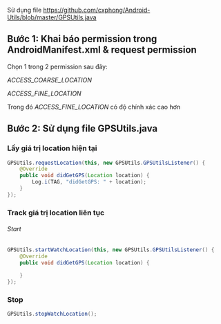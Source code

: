 Sử dụng file https://github.com/cxphong/Android-Utils/blob/master/GPSUtils.java

## Bước 1: Khai báo permission trong AndroidManifest.xml & request permission

Chọn 1 trong 2 permission sau đây:

*ACCESS_COARSE_LOCATION* 

*ACCESS_FINE_LOCATION*

Trong đó *ACCESS_FINE_LOCATION* có độ chính xác cao hơn

## Bước 2: Sử dụng file GPSUtils.java

### Lấy giá trị location hiện tại

```java
GPSUtils.requestLocation(this, new GPSUtils.GPSUtilsListener() {
    @Override
    public void didGetGPS(Location location) {
        Log.i(TAG, "didGetGPS: " + location);
    }
});
```

### Track giá trị location liên tục

###### Start

```java
GPSUtils.startWatchLocation(this, new GPSUtils.GPSUtilsListener() {
    @Override
    public void didGetGPS(Location location) {
        
    }
});
```

### Stop

```java
GPSUtils.stopWatchLocation();
```



